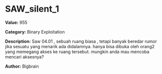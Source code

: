 # SAW_silent_1

**Value:** 955

**Category:** Binary Exploitation

**Description:**
Saw 04.01 , sebuah ruang biasa , tetapi banyak beredar rumor jika sesuatu yang menarik ada didalamnya. hanya bisa dibuka oleh orang2 yang memegang akses ke ruang tersebut. mungkin anda mau mencoba mencari aksesnya?

**Author:**
Bigbrain
